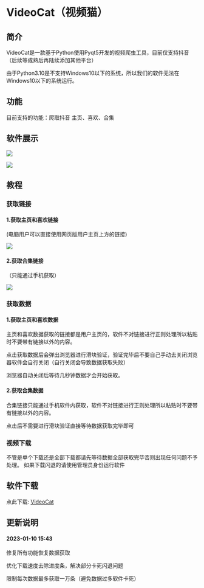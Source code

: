 # VideoCat（视频猫）

## 简介

VideoCat是一款基于Python使用Pyqt5开发的视频爬虫工具，目前仅支持抖音（后续等成熟后再陆续添加其他平台）

由于Python3.10是不支持Windows10以下的系统，所以我们的软件无法在Windows10以下的系统运行。

## 功能

目前支持的功能：爬取抖音 主页、喜欢、合集

## 软件展示

![](https://dav.uoll.cn/d/%E9%98%BF%E9%87%8C%E4%BA%91/Blog/%E8%BD%AF%E4%BB%B6%E6%94%B6%E8%97%8F/Windows/%E5%9B%BE%E7%89%87/81Q6%5DKDDCIYG6PV5LKQX5K7.png?sign=RLqG62rSpIcHd_BxcEh2jGCtMmX8q8OoRH5X74cAOds=:0)

![](?sign=33dLcXl0QpvCJc-NjjeQcuB2Ohb949FuwJUQgJrf_l8=:0)

## 教程

### 获取链接

#### 1.获取主页和喜欢链接

(电脑用户可以直接使用网页版用户主页上方的链接)

![](?sign=8gVkR4Mcdgw-wDQGUITnBDCrnnlF-CL_2uwzSXWgdKU=:0)

#### 2.获取合集链接

（只能通过手机获取）

![](?sign=Z6gOPc0Nf6Q9O096q7AVNqLgQBa3sD6MiC0DiJv1Ejo=:0)



### 获取数据

#### 1.获取主页和喜欢数据

主页和喜欢数据获取的链接都是用户主页的，软件不对链接进行正则处理所以粘贴时不要带有链接以外的内容。

点击获取数据后会弹出浏览器进行滑块验证，验证完毕后不要自己手动去关闭浏览器软件会自行关闭（自行关闭会导致数据获取失败）

浏览器自动关闭后等待几秒钟数据才会开始获取。

#### 2.获取合集数据

合集链接只能通过手机软件内获取，软件不对链接进行正则处理所以粘贴时不要带有链接以外的内容。

点击后不需要进行滑块验证直接等待数据获取完毕即可



### 视频下载

不管是单个下载还是全部下载都请先等待数据全部获取完毕否则出现任何问题不予处理。
如果下载闪退的请使用管理员身份运行软件



## 软件下载

点此下载: [VideoCat](https://dav.uoll.cn/d/%E9%98%BF%E9%87%8C%E4%BA%91/Blog/%E8%BD%AF%E4%BB%B6%E6%94%B6%E8%97%8F/Windows/%E7%A8%8B%E5%BA%8F/VideoCat%20install.exe?sign=el8ZZ8CZhxgBXdTDBQIOTLkTBfUNGis2mrgIsD52pAc=:0)

## 更新说明

#### 2023-01-10 15:43

修复所有功能恢复数据获取

优化下载速度去除进度条，解决部分卡死闪退问题

限制每次数据最多获取一万条（避免数据过多软件卡死）
